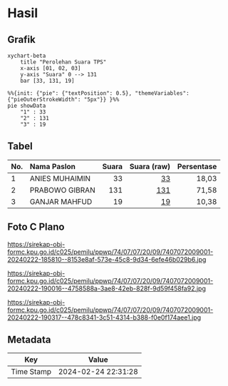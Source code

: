 # Hasil

## Grafik

```mermaid
xychart-beta
    title "Perolehan Suara TPS"
    x-axis [01, 02, 03]
    y-axis "Suara" 0 --> 131
    bar [33, 131, 19]
```

```mermaid
%%{init: {"pie": {"textPosition": 0.5}, "themeVariables": {"pieOuterStrokeWidth": "5px"}} }%%
pie showData
    "1" : 33
    "2" : 131
    "3" : 19
```

## Tabel

| No. | Nama Paslon    | Suara | Suara (raw) | Persentase |
|:--- |:-------------- | -----:| -----------:| ----------:|
| 1   | ANIES MUHAIMIN | 33    | [33][p-1]   | 18,03      |
| 2   | PRABOWO GIBRAN | 131   | [131][p-2]  | 71,58      |
| 3   | GANJAR MAHFUD  | 19    | [19][p-3]   | 10,38      |


[p-1]: https://github.com/gigit-pemilu/pemilu-2024-74-sulawesi-tenggara/blob/main/pilpres/hitung-suara/sub/74-sulawesi-tenggara/sub/07-wakatobi/sub/07-tomia-timur/sub/2009-kahiyanga/sub/001-tps/sub/paslon-1.txt
[p-2]: https://github.com/gigit-pemilu/pemilu-2024-74-sulawesi-tenggara/blob/main/pilpres/hitung-suara/sub/74-sulawesi-tenggara/sub/07-wakatobi/sub/07-tomia-timur/sub/2009-kahiyanga/sub/001-tps/sub/paslon-2.txt
[p-3]: https://github.com/gigit-pemilu/pemilu-2024-74-sulawesi-tenggara/blob/main/pilpres/hitung-suara/sub/74-sulawesi-tenggara/sub/07-wakatobi/sub/07-tomia-timur/sub/2009-kahiyanga/sub/001-tps/sub/paslon-3.txt

## Foto C Plano

https://sirekap-obj-formc.kpu.go.id/c025/pemilu/ppwp/74/07/07/20/09/7407072009001-20240222-185810--8153e8af-573e-45c8-9d34-6efe46b029b6.jpg

https://sirekap-obj-formc.kpu.go.id/c025/pemilu/ppwp/74/07/07/20/09/7407072009001-20240222-190016--4758588a-3ae8-42eb-828f-9d59f458fa92.jpg

https://sirekap-obj-formc.kpu.go.id/c025/pemilu/ppwp/74/07/07/20/09/7407072009001-20240222-190317--478c8341-3c51-4314-b388-f0e0f174aee1.jpg


## Metadata

| Key        | Value               |
| ---------- | ------------------- |
| Time Stamp | 2024-02-24 22:31:28 |



